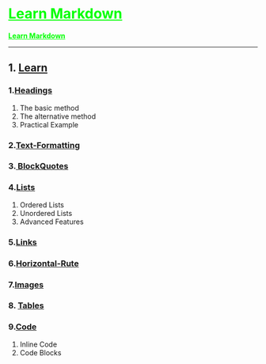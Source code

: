 # <u style="font-style:bold; color: #00ff00;"> Learn Markdown </u>
<u style="font-weight:bold; color: #00ff00;">Learn Markdown</u>

---

## 1. [Learn](src)

### 1.[Headings](src/Headings)
1. The basic method
2. The alternative method
3. Practical Example

### 2.[Text-Formatting](src/Text-Formatting)

### 3.[ BlockQuotes](src/Blockquotes)


### 4.[Lists](src/Lists)
1. Ordered Lists
2. Unordered Lists
3. Advanced Features

### 5.[Links](src/Links)

### 6.[Horizontal-Rute ](src/Horizontal-Rute)

### 7.[Images](src/Images)

### 8. [Tables](src/Tables)

### 9.[Code](src/Code)
1. Inline Code
2.  Code Blocks


